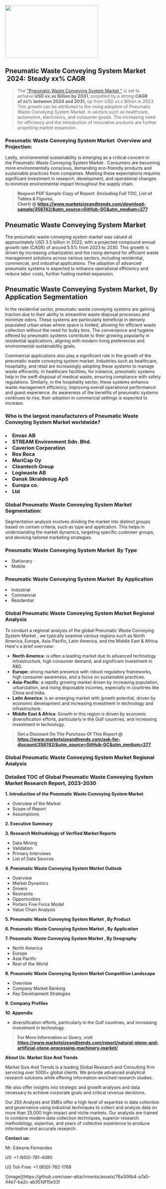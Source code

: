 <p><img class="alignnone size-medium wp-image-20088" src="https://ffe5etoiles.com/wp-content/uploads/2024/12/MST1-300x171.png" alt="" width="300" height="171" /></p><h2 id="ember46" class="ember-view reader-text-block__heading-2">Pneumatic Waste Conveying System Market &nbsp;2024: Steady&nbsp;xx% CAGR</h2><blockquote id="ember47" class="ember-view reader-text-block__blockquote">The&nbsp;<a class="app-aware-link " href="https://www.marketsizeandtrends.com/download-sample/358742/&utm_source=GitHub-GC&utm_medium=277" target="_blank" data-test-app-aware-link="">"Pneumatic Waste Conveying System Market "</a>&nbsp;is set to achieve&nbsp;<strong>USD&nbsp;xx.xx&nbsp;Billion by 2031,</strong>&nbsp;propelled by a strong&nbsp;<strong>CAGR of&nbsp;xx% between 2024 and 2031,</strong>&nbsp;up from USD xx.x Billion in 2023. This growth can be attributed to the rising adoption of&nbsp;Pneumatic Waste Conveying System Market &nbsp;in sectors such as healthcare, automotive, electronics, and consumer goods. The increasing need for efficiency and the introduction of innovative products are further propelling market expansion.</blockquote><h3 id="ember48" class="ember-view reader-text-block__heading-3">Pneumatic Waste Conveying System Market &nbsp;Overview and Projection:</h3><p id="ember49" class="ember-view reader-text-block__paragraph">Lastly, environmental sustainability is emerging as a critical concern in the&nbsp;Pneumatic Waste Conveying System Market . Consumers are becoming more environmentally conscious, demanding eco-friendly products and sustainable practices from companies. Meeting these expectations requires significant investment in research, development, and operational changes to minimize environmental impact throughout the supply chain.</p><blockquote id="ember50" class="ember-view reader-text-block__blockquote"><strong>Request PDF Sample Copy of Report: (Including Full TOC, List of Tables &amp; Figures, Chart)&nbsp;@&nbsp;<strong><a href="https://www.marketsizeandtrends.com/download-sample/358742/&utm_source=GitHub-GC&utm_medium=277" target="_blank">https://www.marketsizeandtrends.com/download-sample/358742/&utm_source=GitHub-GC&utm_medium=277</a></strong></strong></blockquote><h3 class=""> <h2>Pneumatic Waste Conveying System Market</h2><p>The pneumatic waste conveying system market was valued at approximately USD 3.5 billion in 2022, with a projected compound annual growth rate (CAGR) of around 5.5% from 2023 to 2030. This growth is driven by increasing urbanization and the rising demand for efficient waste management solutions across various sectors, including residential, commercial, and industrial applications. The adoption of advanced pneumatic systems is expected to enhance operational efficiency and reduce labor costs, further fueling market expansion.</p><h2>Pneumatic Waste Conveying System Market, By Application Segmentation</h2><p>In the residential sector, pneumatic waste conveying systems are gaining traction due to their ability to streamline waste disposal processes and minimize odors. These systems are particularly beneficial in densely populated urban areas where space is limited, allowing for efficient waste collection without the need for bulky bins. The convenience and hygiene offered by pneumatic systems contribute to their growing popularity in residential applications, aligning with modern living preferences and environmental sustainability goals.</p><p>Commercial applications also play a significant role in the growth of the pneumatic waste conveying system market. Industries such as healthcare, hospitality, and retail are increasingly adopting these systems to manage waste efficiently. In healthcare facilities, for instance, pneumatic systems help in the swift disposal of medical waste, ensuring compliance with safety regulations. Similarly, in the hospitality sector, these systems enhance waste management efficiency, improving overall operational performance and guest experience. As awareness of the benefits of pneumatic systems continues to rise, their adoption in commercial settings is expected to increase.</p></h3><h3 id="" class="">Who is the largest manufacturers of&nbsp;Pneumatic Waste Conveying System Market  worldwide?</h3><h3 class=""></Li><Li>Envac AB</Li><Li> STREAM Environment Sdn. Bhd.</Li><Li> Caverion Corporation</Li><Li> Ros Roca</Li><Li> MariCap Oy</Li><Li> Cleantech Group</Li><Li> Logiwaste AB</Li><Li> Dansk Skraldesug ApS</Li><Li> Europa co.</Li><Li> Ltd</h3><h3 id="ember53" class="ember-view reader-text-block__heading-3">Global&nbsp;Pneumatic Waste Conveying System Market  Segmentation:</h3><p id="ember54" class="ember-view reader-text-block__paragraph">Segmentation analysis involves dividing the market into distinct groups based on certain criteria, such as type and application. This helps in understanding the market dynamics, targeting specific customer groups, and devising tailored marketing strategies.</p><h3 id="" class="">Pneumatic Waste Conveying System Market &nbsp;By Type</h3><p></Li><Li>Stationary</Li><Li> Mobile</p><h3 id="" class="">Pneumatic Waste Conveying System Market &nbsp;By Application</h3><p class=""></Li><Li>Industrial</Li><Li> Commercial</Li><Li> Residential</p><h3 id="ember62" class="ember-view reader-text-block__heading-3">Global Pneumatic Waste Conveying System Market  Regional Analysis</h3><p id="ember63" class="ember-view reader-text-block__paragraph">To conduct a regional analysis of the global Pneumatic Waste Conveying System Market , we typically examine various regions such as North America, Europe, Asia-Pacific, Latin America, and the Middle East &amp; Africa. Here's a brief overview:</p><ul><li><strong>North America</strong>: is often a leading market due to advanced technology infrastructure, high consumer demand, and significant investment in R&amp;D.</li><li><strong>Europe</strong>: strong market presence with robust regulatory frameworks, high consumer awareness, and a focus on sustainable practices.</li><li><strong>Asia-Pacific</strong>: a rapidly growing market driven by increasing population, urbanization, and rising disposable incomes, especially in countries like China and India.</li><li><strong>Latin America</strong>: is an emerging market with growth potential, driven by economic development and increasing investment in technology and infrastructure.</li><li><strong>Middle East &amp; Africa</strong>: Growth in this region is driven by economic diversification efforts, particularly in the Gulf countries, and increasing investment in technology.</li></ul><blockquote id="ember61" class="ember-view reader-text-block__blockquote"><strong>Get a Discount On The Purchase Of This Report @ <strong><a href="https://html-cleaner.com/" target="">https://www.marketsizeandtrends.com/ask-for-discount/358742/&utm_source=GitHub-GC&utm_medium=277</a></strong></strong></blockquote><h3 id="ember62" class="ember-view reader-text-block__heading-3">Global Pneumatic Waste Conveying System Market  Regional Analysis</h3><h3 id="" class="">Detailed TOC of Global Pneumatic Waste Conveying System Market  Research Report, 2023-2030</h3><p id="" class=""><strong>1. Introduction of the Pneumatic Waste Conveying System Market </strong></p><ul><li>Overview of the Market</li><li>Scope of Report</li><li>Assumptions</li></ul><p id="" class=""><strong>2. Executive Summary</strong></p><p id="" class=""><strong>3. Research Methodology of Verified Market Reports</strong></p><ul><li>Data Mining</li><li>Validation</li><li>Primary Interviews</li><li>List of Data Sources</li></ul><p id="" class=""><strong>4. Pneumatic Waste Conveying System Market  Outlook</strong></p><ul><li>Overview</li><li>Market Dynamics</li><li>Drivers</li><li>Restraints</li><li>Opportunities</li><li>Porters Five Force Model</li><li>Value Chain Analysis</li></ul><p id="" class=""><strong>5. Pneumatic Waste Conveying System Market , By Product</strong></p><p id="" class=""><strong>6. Pneumatic Waste Conveying System Market , By Application</strong></p><p id="" class=""><strong>7. Pneumatic Waste Conveying System Market , By Geography</strong></p><ul><li>North America</li><li>Europe</li><li>Asia Pacific</li><li>Rest of the World</li></ul><p id="" class=""><strong>8. Pneumatic Waste Conveying System Market  Competitive Landscape</strong></p><ul><li>Overview</li><li>Company Market Ranking</li><li>Key Development Strategies</li></ul><p id="" class=""><strong>9. Company Profiles</strong></p><p id="" class=""><strong>10. Appendix</strong></p><ul><li>diversification efforts, particularly in the Gulf countries, and increasing investment in technology.</li></ul><blockquote id="ember65" class="ember-view reader-text-block__blockquote"><strong>For More Information or Query, visit <strong><strong><a href="https://html-cleaner.com/" target="">https://www.marketsizeandtrends.com/report/natural-stone-and-artificial-stone-processing-machinery-market/</a></strong></strong></strong></blockquote><p id="" class=""><strong>About Us: Market Size And Trends</strong></p><p id="" class="">Market Size And Trends is a leading Global Research and Consulting firm servicing over 5000+ global clients. We provide advanced analytical research solutions while offering information-enriched research studies.</p><p id="" class="">We also offer insights into strategic and growth analyses and data necessary to achieve corporate goals and critical revenue decisions.</p><p id="" class="">Our 250 Analysts and SMEs offer a high level of expertise in data collection and governance using industrial techniques to collect and analyze data on more than 25,000 high-impact and niche markets. Our analysts are trained to combine modern data collection techniques, superior research methodology, expertise, and years of collective experience to produce informative and accurate research.</p><p id="" class=""><strong>Contact us:</strong></p><p id="" class="">Mr. Edwyne Fernandes</p><p id="" class="">US: +1 (650)-781-4080</p><p id="" class="">US Toll-Free: +1 (800)-782-1768</p>
![image](https://github.com/user-attachments/assets/76a306b4-a7a5-44e7-ba2c-ab351df15e53)
